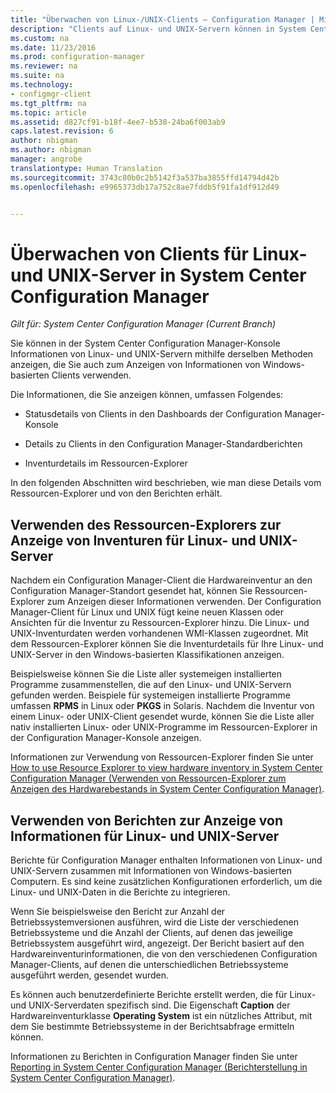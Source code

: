 ```yaml
---
title: "Überwachen von Linux-/UNIX-Clients – Configuration Manager | Microsoft-Dokumentation"
description: "Clients auf Linux- und UNIX-Servern können in System Center Configuration Manager überwacht werden."
ms.custom: na
ms.date: 11/23/2016
ms.prod: configuration-manager
ms.reviewer: na
ms.suite: na
ms.technology:
- configmgr-client
ms.tgt_pltfrm: na
ms.topic: article
ms.assetid: d827cf91-b18f-4ee7-b538-24ba6f003ab9
caps.latest.revision: 6
author: nbigman
ms.author: nbigman
manager: angrobe
translationtype: Human Translation
ms.sourcegitcommit: 3743c80b0c2b5142f3a537ba3855ffd14794d42b
ms.openlocfilehash: e9965373db17a752c8ae7fddb5f91fa1df912d49


---
```

# <a name="how-to-monitor-clients-for-linux-and-unix-servers-in-system-center-configuration-manager"></a>Überwachen von Clients für Linux- und UNIX-Server in System Center Configuration Manager

*Gilt für: System Center Configuration Manager (Current Branch)*

Sie können in der System Center Configuration Manager-Konsole Informationen von Linux- und UNIX-Servern mithilfe derselben Methoden anzeigen, die Sie auch zum Anzeigen von Informationen von Windows-basierten Clients verwenden.  

 Die Informationen, die Sie anzeigen können, umfassen Folgendes:  

-   Statusdetails von Clients in den Dashboards der Configuration Manager-Konsole  

-   Details zu Clients in den Configuration Manager-Standardberichten  

-   Inventurdetails im Ressourcen-Explorer  

 In den folgenden Abschnitten wird beschrieben, wie man diese Details vom Ressourcen-Explorer und von den Berichten erhält.  

##  <a name="a-namebkmkuseresourceexpforlnua-use-resource-explorer-to-view-inventory-for-linux-and-unix-servers"></a><a name="BKMK_UseResourceExpforLnU"></a> Verwenden des Ressourcen-Explorers zur Anzeige von Inventuren für Linux- und UNIX-Server  

 Nachdem ein Configuration Manager-Client die Hardwareinventur an den Configuration Manager-Standort gesendet hat, können Sie Ressourcen-Explorer zum Anzeigen dieser Informationen verwenden. Der Configuration Manager-Client für Linux und UNIX fügt keine neuen Klassen oder Ansichten für die Inventur zu Ressourcen-Explorer hinzu. Die Linux- und UNIX-Inventurdaten werden vorhandenen WMI-Klassen zugeordnet. Mit dem Ressourcen-Explorer können Sie die Inventurdetails für Ihre Linux- und UNIX-Server in den Windows-basierten Klassifikationen anzeigen.  

 Beispielsweise können Sie die Liste aller systemeigen installierten Programme zusammenstellen, die auf den Linux- und UNIX-Servern gefunden werden. Beispiele für systemeigen installierte Programme umfassen **RPMS** in Linux oder **PKGS** in Solaris. Nachdem die Inventur von einem Linux- oder UNIX-Client gesendet wurde, können Sie die Liste aller nativ installierten Linux- oder UNIX-Programme im Ressourcen-Explorer in der Configuration Manager-Konsole anzeigen.  

 Informationen zur Verwendung von Ressourcen-Explorer finden Sie unter [How to use Resource Explorer to view hardware inventory in System Center Configuration Manager (Verwenden von Ressourcen-Explorer zum Anzeigen des Hardwarebestands in System Center Configuration Manager)](../../../core/clients/manage/inventory/use-resource-explorer-to-view-hardware-inventory.md).  

##  <a name="a-namebkmkusereportsforlnua-how-to-use-reports-to-view-information-for-linux-and-unix-servers"></a><a name="BKMK_UseReportsforLnU"></a> Verwenden von Berichten zur Anzeige von Informationen für Linux- und UNIX-Server  
 Berichte für Configuration Manager enthalten Informationen von Linux- und UNIX-Servern zusammen mit Informationen von Windows-basierten Computern. Es sind keine zusätzlichen Konfigurationen erforderlich, um die Linux- und UNIX-Daten in die Berichte zu integrieren.  

 Wenn Sie beispielsweise den Bericht zur Anzahl der Betriebssystemversionen ausführen, wird die Liste der verschiedenen Betriebssysteme und die Anzahl der Clients, auf denen das jeweilige Betriebssystem ausgeführt wird, angezeigt. Der Bericht basiert auf den Hardwareinventurinformationen, die von den verschiedenen Configuration Manager-Clients, auf denen die unterschiedlichen Betriebssysteme ausgeführt werden, gesendet wurden.  

 Es können auch benutzerdefinierte Berichte erstellt werden, die für Linux- und UNIX-Serverdaten spezifisch sind. Die Eigenschaft **Caption** der Hardwareinventurklasse **Operating System** ist ein nützliches Attribut, mit dem Sie bestimmte Betriebssysteme in der Berichtsabfrage ermitteln können.  

 Informationen zu Berichten in Configuration Manager finden Sie unter [Reporting in System Center Configuration Manager (Berichterstellung in System Center Configuration Manager)](../../../core/servers/manage/reporting.md).  



<!--HONumber=Jan17_HO4-->



